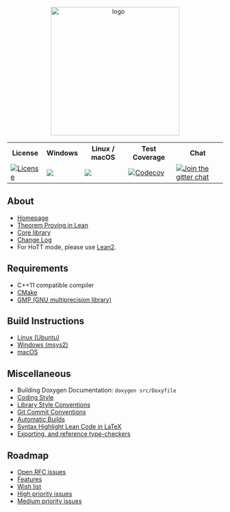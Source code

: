 <p align=center><a href="https://leanprover.github.io"><img src="https://leanprover.github.io/images/lean_logo.svg" alt="logo" width="300px"/></a></p>
<table>
  <tr>
    <th>License</th><th>Windows</th><th>Linux / macOS</th><th>Test Coverage</th><th>Chat</th>
  </tr>
  <tr>
    <td><a href="LICENSE"><img src="https://img.shields.io/badge/license-APACHE_2-green.svg?dummy" title="License"/></a></td>
    <td><a href="https://ci.appveyor.com/project/leodemoura/lean"><img src="https://ci.appveyor.com/api/projects/status/lush6vyy1m0qg6vc/branch/master"/></a></td>
    <td><a href="https://travis-ci.org/leanprover/lean"><img src="https://travis-ci.org/leanprover/lean.png?branch=master"/></a></td>
    <td><a href="https://codecov.io/gh/leanprover/lean"><img src="https://codecov.io/gh/leanprover/lean/branch/master/graph/badge.svg" alt="Codecov"/></a></td>
    <td><a href="https://gitter.im/leanprover_public/Lobby?utm_source=badge&utm_medium=badge&utm_campaign=pr-badge&utm_content=badge"><img src="https://badges.gitter.im/leanprover_public/Lobby.svg" alt="Join the gitter chat"/></a></td>
  </tr>
</table>

About
-----

- [Homepage](http://leanprover.github.io)
- [Theorem Proving in Lean](https://leanprover.github.io/theorem_proving_in_lean/index.html)
- [Core library](library/library.md)
- [Change Log](doc/changes.md)
- For HoTT mode, please use [Lean2](https://github.com/leanprover/lean2).

Requirements
------------

- C++11 compatible compiler
- [CMake](http://www.cmake.org)
- [GMP (GNU multiprecision library)](http://gmplib.org/)

Build Instructions
------------------

- [Linux (Ubuntu)](doc/make/ubuntu-16.04.md)
- [Windows (msys2)](doc/make/msys2.md)
- [macOS](doc/make/osx-10.9.md)

Miscellaneous
-------------

- Building Doxygen Documentation: `doxygen src/Doxyfile`
- [Coding Style](doc/coding_style.md)
- [Library Style Conventions](doc/lean/library_style.org)
- [Git Commit Conventions](doc/commit_convention.md)
- [Automatic Builds](doc/make/travis.md)
- [Syntax Highlight Lean Code in LaTeX](doc/syntax_highlight_in_latex.md)
- [Exporting, and reference type-checkers](doc/export_format.md)

Roadmap
-------------

- [Open RFC issues](https://github.com/leanprover/lean/issues?q=is%3Aissue+is%3Aopen+label%3ARFC)
- [Features](https://github.com/leanprover/lean/issues?q=is%3Aissue+is%3Aopen+label%3AFeature)
- [Wish list](https://github.com/leanprover/lean/issues?q=is%3Aissue+is%3Aopen+label%3AI-wishlist)
- [High priority issues](https://github.com/leanprover/lean/issues?q=is%3Aissue+is%3Aopen+label%3AP-high)
- [Medium priority issues](https://github.com/leanprover/lean/issues?q=is%3Aissue+is%3Aopen+label%3AP-medium)
